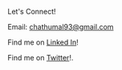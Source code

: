Let's Connect!

Email: chathumal93@gmail.com

<p>Find me on <a href="https://www.linkedin.com/in/chathumal-madhuranga-440a4779/" target="_blank">Linked In<a>!</p>

<p>Find me on <a href="https://twitter.com/chathumal93" target="_blank">Twitter</a>!.
</p>
